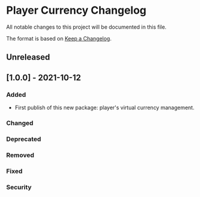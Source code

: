 # Player Currency Changelog
All notable changes to this project will be documented in this file.

The format is based on [Keep a Changelog](https://keepachangelog.com/en/1.0.0/).

## Unreleased

## [1.0.0] - 2021-10-12

### Added
- First publish of this new package: player's virtual currency management.

### Changed

### Deprecated

### Removed

### Fixed

### Security

